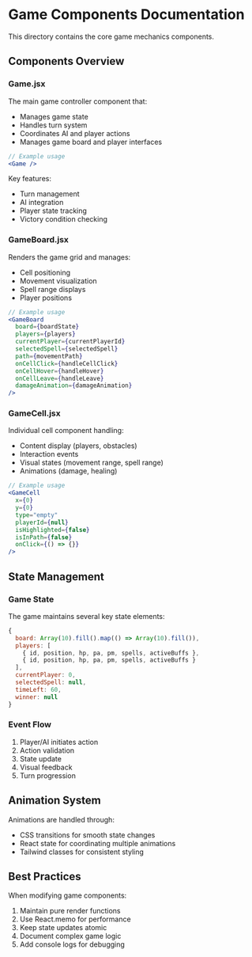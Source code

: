 # Game Components Documentation

This directory contains the core game mechanics components.

## Components Overview

### Game.jsx
The main game controller component that:
- Manages game state
- Handles turn system
- Coordinates AI and player actions
- Manages game board and player interfaces

```jsx
// Example usage
<Game />
```

Key features:
- Turn management
- AI integration
- Player state tracking
- Victory condition checking

### GameBoard.jsx
Renders the game grid and manages:
- Cell positioning
- Movement visualization
- Spell range displays
- Player positions

```jsx
// Example usage
<GameBoard
  board={boardState}
  players={players}
  currentPlayer={currentPlayerId}
  selectedSpell={selectedSpell}
  path={movementPath}
  onCellClick={handleCellClick}
  onCellHover={handleHover}
  onCellLeave={handleLeave}
  damageAnimation={damageAnimation}
/>
```

### GameCell.jsx
Individual cell component handling:
- Content display (players, obstacles)
- Interaction events
- Visual states (movement range, spell range)
- Animations (damage, healing)

```jsx
// Example usage
<GameCell
  x={0}
  y={0}
  type="empty"
  playerId={null}
  isHighlighted={false}
  isInPath={false}
  onClick={() => {}}
/>
```

## State Management

### Game State
The game maintains several key state elements:
```javascript
{
  board: Array(10).fill().map(() => Array(10).fill()),
  players: [
    { id, position, hp, pa, pm, spells, activeBuffs },
    { id, position, hp, pa, pm, spells, activeBuffs }
  ],
  currentPlayer: 0,
  selectedSpell: null,
  timeLeft: 60,
  winner: null
}
```

### Event Flow
1. Player/AI initiates action
2. Action validation
3. State update
4. Visual feedback
5. Turn progression

## Animation System

Animations are handled through:
- CSS transitions for smooth state changes
- React state for coordinating multiple animations
- Tailwind classes for consistent styling

## Best Practices

When modifying game components:
1. Maintain pure render functions
2. Use React.memo for performance
3. Keep state updates atomic
4. Document complex game logic
5. Add console logs for debugging
